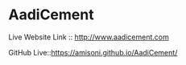 # AadiCement
Live Website Link :: http://www.aadicement.com

GitHub Live::https://amisoni.github.io/AadiCement/
